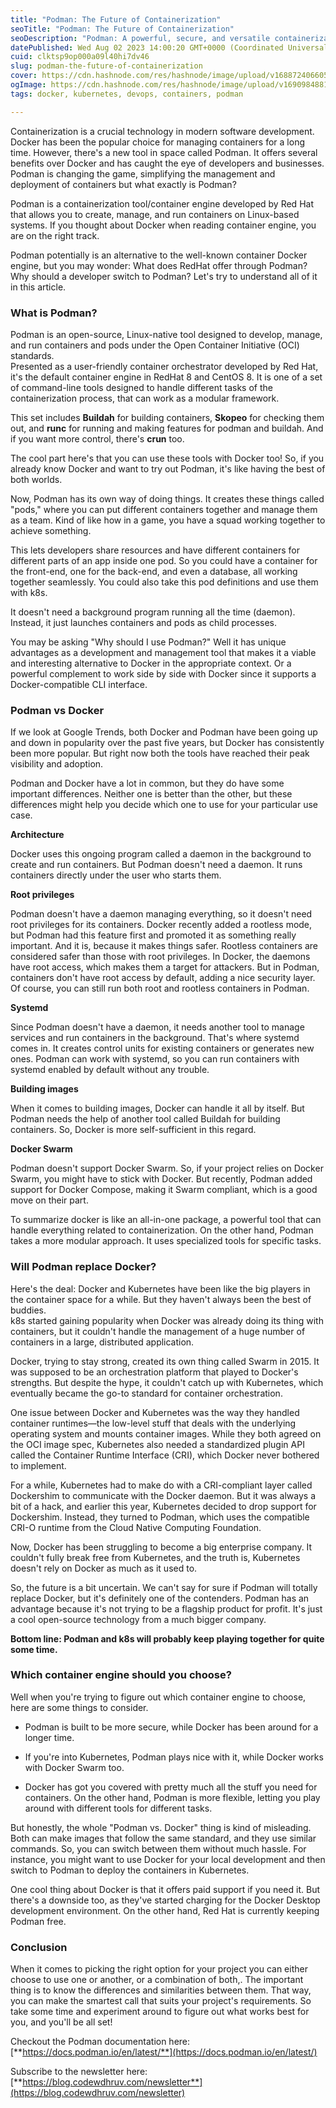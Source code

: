 ```yaml
---
title: "Podman: The Future of Containerization"
seoTitle: "Podman: The Future of Containerization"
seoDescription: "Podman: A powerful, secure, and versatile containerization tool that is potentially the future of containerization."
datePublished: Wed Aug 02 2023 14:00:20 GMT+0000 (Coordinated Universal Time)
cuid: clktsp9op000a09l40hi7dv46
slug: podman-the-future-of-containerization
cover: https://cdn.hashnode.com/res/hashnode/image/upload/v1688724066053/10f16890-5805-4bca-a9a1-2dc9f8121a22.png
ogImage: https://cdn.hashnode.com/res/hashnode/image/upload/v1690984881198/0c8ff12a-14b4-408e-8abf-752278655580.avif
tags: docker, kubernetes, devops, containers, podman

---
```


Containerization is a crucial technology in modern software development. Docker has been the popular choice for managing containers for a long time. However, there's a new tool in space called Podman. It offers several benefits over Docker and has caught the eye of developers and businesses. Podman is changing the game, simplifying the management and deployment of containers but what exactly is Podman?

Podman is a containerization tool/container engine developed by Red Hat that allows you to create, manage, and run containers on Linux-based systems. If you thought about Docker when reading container engine, you are on the right track.

Podman potentially is an alternative to the well-known container Docker engine, but you may wonder: What does RedHat offer through Podman? Why should a developer switch to Podman? Let's try to understand all of it in this article.

### **What is Podman?**

Podman is an open-source, Linux-native tool designed to develop, manage, and run containers and pods under the Open Container Initiative (OCI) standards.  
Presented as a user-friendly container orchestrator developed by Red Hat, it's the default container engine in RedHat 8 and CentOS 8. It is one of a set of command-line tools designed to handle different tasks of the containerization process, that can work as a modular framework.

This set includes **Buildah** for building containers, **Skopeo** for checking them out, and **runc** for running and making features for podman and buildah. And if you want more control, there's **crun** too.

The cool part here's that you can use these tools with Docker too! So, if you already know Docker and want to try out Podman, it's like having the best of both worlds.

Now, Podman has its own way of doing things. It creates these things called "pods," where you can put different containers together and manage them as a team. Kind of like how in a game, you have a squad working together to achieve something.

This lets developers share resources and have different containers for different parts of an app inside one pod. So you could have a container for the front-end, one for the back-end, and even a database, all working together seamlessly. You could also take this pod definitions and use them with k8s.

It doesn't need a background program running all the time (daemon). Instead, it just launches containers and pods as child processes.

You may be asking "Why should I use Podman?" Well it has unique advantages as a development and management tool that makes it a viable and interesting alternative to Docker in the appropriate context. Or a powerful complement to work side by side with Docker since it supports a Docker-compatible CLI interface.

### **Podman vs Docker**

If we look at Google Trends, both Docker and Podman have been going up and down in popularity over the past five years, but Docker has consistently been more popular. But right now both the tools have reached their peak visibility and adoption.

Podman and Docker have a lot in common, but they do have some important differences. Neither one is better than the other, but these differences might help you decide which one to use for your particular use case.

**Architecture**

Docker uses this ongoing program called a daemon in the background to create and run containers. But Podman doesn't need a daemon. It runs containers directly under the user who starts them.

**Root privileges**

Podman doesn't have a daemon managing everything, so it doesn't need root privileges for its containers. Docker recently added a rootless mode, but Podman had this feature first and promoted it as something really important. And it is, because it makes things safer. Rootless containers are considered safer than those with root privileges. In Docker, the daemons have root access, which makes them a target for attackers. But in Podman, containers don't have root access by default, adding a nice security layer. Of course, you can still run both root and rootless containers in Podman.

**Systemd**

Since Podman doesn't have a daemon, it needs another tool to manage services and run containers in the background. That's where systemd comes in. It creates control units for existing containers or generates new ones. Podman can work with systemd, so you can run containers with systemd enabled by default without any trouble.

**Building images**

When it comes to building images, Docker can handle it all by itself. But Podman needs the help of another tool called Buildah for building containers. So, Docker is more self-sufficient in this regard.

**Docker Swarm**

Podman doesn't support Docker Swarm. So, if your project relies on Docker Swarm, you might have to stick with Docker. But recently, Podman added support for Docker Compose, making it Swarm compliant, which is a good move on their part.

To summarize docker is like an all-in-one package, a powerful tool that can handle everything related to containerization. On the other hand, Podman takes a more modular approach. It uses specialized tools for specific tasks.

### **Will Podman replace Docker?**

Here's the deal: Docker and Kubernetes have been like the big players in the container space for a while. But they haven't always been the best of buddies.  
k8s started gaining popularity when Docker was already doing its thing with containers, but it couldn't handle the management of a huge number of containers in a large, distributed application.

Docker, trying to stay strong, created its own thing called Swarm in 2015. It was supposed to be an orchestration platform that played to Docker's strengths. But despite the hype, it couldn't catch up with Kubernetes, which eventually became the go-to standard for container orchestration.

One issue between Docker and Kubernetes was the way they handled container runtimes—the low-level stuff that deals with the underlying operating system and mounts container images. While they both agreed on the OCI image spec, Kubernetes also needed a standardized plugin API called the Container Runtime Interface (CRI), which Docker never bothered to implement.

For a while, Kubernetes had to make do with a CRI-compliant layer called Dockershim to communicate with the Docker daemon. But it was always a bit of a hack, and earlier this year, Kubernetes decided to drop support for Dockershim. Instead, they turned to Podman, which uses the compatible CRI-O runtime from the Cloud Native Computing Foundation.

Now, Docker has been struggling to become a big enterprise company. It couldn't fully break free from Kubernetes, and the truth is, Kubernetes doesn't rely on Docker as much as it used to.

So, the future is a bit uncertain. We can't say for sure if Podman will totally replace Docker, but it's definitely one of the contenders. Podman has an advantage because it's not trying to be a flagship product for profit. It's just a cool open-source technology from a much bigger company.

**Bottom line: Podman and k8s will probably keep playing together for quite some time.**

### **Which container engine should you choose?**

Well when you're trying to figure out which container engine to choose, here are some things to consider.

* Podman is built to be more secure, while Docker has been around for a longer time.
    
* If you're into Kubernetes, Podman plays nice with it, while Docker works with Docker Swarm too.
    
* Docker has got you covered with pretty much all the stuff you need for containers. On the other hand, Podman is more flexible, letting you play around with different tools for different tasks.
    

But honestly, the whole "Podman vs. Docker" thing is kind of misleading. Both can make images that follow the same standard, and they use similar commands. So, you can switch between them without much hassle. For instance, you might want to use Docker for your local development and then switch to Podman to deploy the containers in Kubernetes.

One cool thing about Docker is that it offers paid support if you need it. But there's a downside too, as they've started charging for the Docker Desktop development environment. On the other hand, Red Hat is currently keeping Podman free.

### **Conclusion**

When it comes to picking the right option for your project you can either choose to use one or another, or a combination of both,. The important thing is to know the differences and similarities between them. That way, you can make the smartest call that suits your project's requirements. So take some time and experiment around to figure out what works best for you, and you'll be all set!

Checkout the Podman documentation here: [**https://docs.podman.io/en/latest/**](https://docs.podman.io/en/latest/)

Subscribe to the newsletter here: [**https://blog.codewdhruv.com/newsletter**](https://blog.codewdhruv.com/newsletter)